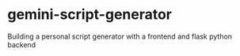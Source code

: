# gemini-script-generator
Building a personal script generator with a frontend and flask python backend
